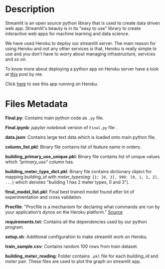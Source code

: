 

# Description

 Streamlit is an open source python library that is used to create data driven web app. Streamlit's beauty is in its "easy to use" library to create interactive web apps for machine learning and data science.

We have used Heroku to deploy our streamlit server. The main reason for using Heroku and not any other services is that, Heroku is really simple to use and you don't have to worry about managing infrastructure, services and so on.

To know more about deploying a python app on Heroku server have a look at [this](https://martian1231-py.medium.com/ashrae-great-energy-predictor-iii-a-machine-learning-self-case-study-5c9e9d0ea11d) post by me.

Click [here](https://ashrae-great-energy-predictor.herokuapp.com/) to see this app running on Heroku.

# Files Metadata

**Final.py**: Contains main python code as `.py` file.

**Final.ipynb**:  _jupyter_ _notebook_ version of `Final.py` file .

**data.json**: Contains large text data which is loaded onto main python file.

**column_list.pkl**: Binary file contains list of feature name in orders.

**building_primary_use_unique.pkl**: Binary file contains list of unique values which _"primary_use"_ column has.

**building_meter_type_dict.pkl**: Binary file contains dictionary object for mapping _building_id_ with _meter\_types_(eg: `{1: [0, 3], 999: [0, 1, 2, 2], ...}` which denotes "building 1 has 2 meter types, 0 and 3").

**final_model_list.pkl**: Final best trained model found after lot of experimentation and cross validation.

**Procfile**: "Procfile is a mechanism for declaring what commands are run by your application’s dynos on the Heroku platform." [Source](https://stackoverflow.com/questions/16128395/what-is-procfile-and-web-and-worker)

**requirements.txt**: Contains all the dependencies used by our python program.

**setup.sh**: Additional configuration to make streamlit work on Heroku.

**train_sample.csv**: Contains random 100 rows from train dataset.

**building_meter_reading**: Folder contains `.pkl` file for each _building_id_ and _meter_ pair. These files are used to plot the graph on streamlit app.